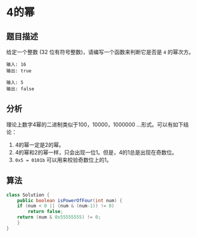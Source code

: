 # 4的幂

## 题目描述

给定一个整数 (32 位有符号整数)，请编写一个函数来判断它是否是 `4` 的幂次方。

```
输入: 16
输出: true

输入: 5
输出: false
```

## 分析

理论上数字4幂的二进制类似于100，10000，1000000 ...形式。可以有如下结论：

1. 4的幂一定是2的幂。
2. 4的幂和2的幂一样，只会出现一位1。但是，4的1总是出现在奇数位。
3. `0x5 = 0101b` 可以用来校验奇数位上的1。

## 算法

```java
class Solution {
    public boolean isPowerOfFour(int num) {
    if (num < 0 || (num & (num-1)) != 0)
        return false;
    return (num & 0x55555555) != 0;
    }
}
```
